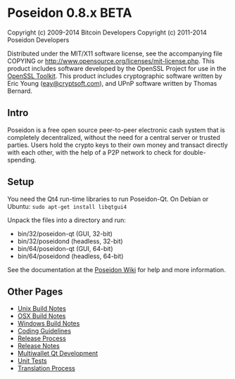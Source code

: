 Poseidon 0.8.x BETA
====================

Copyright (c) 2009-2014 Bitcoin Developers
Copyright (c) 2011-2014 Poseidon Developers

Distributed under the MIT/X11 software license, see the accompanying
file COPYING or http://www.opensource.org/licenses/mit-license.php.
This product includes software developed by the OpenSSL Project for use in the [OpenSSL Toolkit](http://www.openssl.org/). This product includes
cryptographic software written by Eric Young ([eay@cryptsoft.com](mailto:eay@cryptsoft.com)), and UPnP software written by Thomas Bernard.


Intro
---------------------
Poseidon is a free open source peer-to-peer electronic cash system that is
completely decentralized, without the need for a central server or trusted
parties.  Users hold the crypto keys to their own money and transact directly
with each other, with the help of a P2P network to check for double-spending.


Setup
---------------------
You need the Qt4 run-time libraries to run Poseidon-Qt. On Debian or Ubuntu:
	`sudo apt-get install libqtgui4`

Unpack the files into a directory and run:

- bin/32/poseidon-qt (GUI, 32-bit)
- bin/32/poseidond (headless, 32-bit)
- bin/64/poseidon-qt (GUI, 64-bit)
- bin/64/poseidond (headless, 64-bit)

See the documentation at the [Poseidon Wiki](http://poseidon.info)
for help and more information.


Other Pages
---------------------
- [Unix Build Notes](build-unix.md)
- [OSX Build Notes](build-osx.md)
- [Windows Build Notes](build-msw.md)
- [Coding Guidelines](coding.md)
- [Release Process](release-process.md)
- [Release Notes](release-notes.md)
- [Multiwallet Qt Development](multiwallet-qt.md)
- [Unit Tests](unit-tests.md)
- [Translation Process](translation_process.md)

